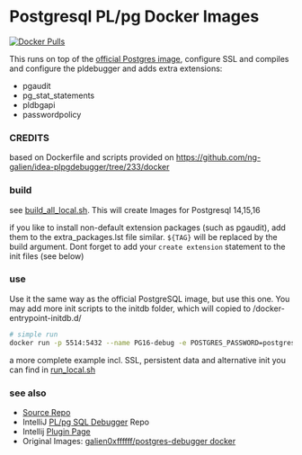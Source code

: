 # Postgresql PL/pg Docker Images

[![Docker Pulls](https://img.shields.io/docker/pulls/tommi2day/postgresql-debugger.svg)](https://hub.docker.com/r/tommi2day/postgresql-debugger/)

This runs on top of the [official Postgres image](https://hub.docker.com/_/postgres), configure SSL and compiles and configure the pldebugger and adds extra extensions: 
- pgaudit
- pg_stat_statements
- pldbgapi
- passwordpolicy

### CREDITS
based on Dockerfile and scripts provided on https://github.com/ng-galien/idea-plpgdebugger/tree/233/docker

### build
see [build_all_local.sh](build_all_local.sh). This will create Images for Postgresql 14,15,16

if you like to install non-default extension packages (such as pgaudit), add them to the extra_packages.lst file similar. `${TAG}` will be replaced by the build argument. Dont forget to add your `create extension` statement to the init files (see below)


### use
Use it the same way as the official PostgreSQL image, but use this one. You may add more init scripts to the initdb folder, which will copied to /docker-entrypoint-initdb.d/

```sh
# simple run
docker run -p 5514:5432 --name PG16-debug -e POSTGRES_PASSWORD=postgres -d tommi2day/postgresql-debugger:16
```

a more complete example incl. SSL, persistent data and alternative init  you can find in [run_local.sh](run_local.sh)

### see also 
- [Source Repo](https://github.com/tommi2day/postgresql-debugger)
- IntelliJ [PL/pg SQL Debugger](https://github.com/ng-galien/idea-plpgdebugger) Repo
- Intellij [Plugin Page](https://plugins.jetbrains.com/plugin/18419-postgresql-debugger)
- Original Images: [galien0xffffff/postgres-debugger docker](https://hub.docker.com/repository/docker/galien0xffffff/postgres-debugger)
